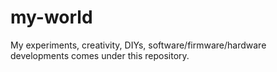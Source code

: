 # my-world
My experiments, creativity, DIYs, software/firmware/hardware developments comes under this repository.
